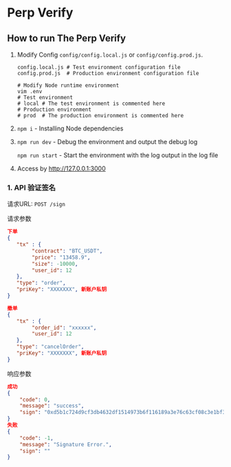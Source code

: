 # Perp Verify


## How to run The Perp Verify

1. Modify Config `config/config.local.js` or `config/config.prod.js`.

   ```
   config.local.js # Test environment configuration file
   config.prod.js  # Production environment configuration file
   
   # Modify Node runtime environment
   vim .env
   # Test environment
   # local # The test environment is commented here
   # Production environment
   # prod  # The production environment is commented here
   ```
2. `npm i` - Installing Node dependencies

3. `npm run dev` - Debug the environment and output the debug log
   
   `npm run start` - Start the environment with the log output in the log file
   
4. Access by http://127.0.0.1:3000

### 1. API 验证签名

请求URL: `POST /sign`

请求参数

```json
下单
{
   "tx" : {
        "contract": "BTC_USDT",
        "price": "13458.9",
        "size": -10000,
        "user_id": 12
   },
   "type": "order",
   "priKey": "XXXXXXX", 新账户私钥
}

撤单
{
   "tx" : {
        "order_id": "xxxxxx",
        "user_id": 12
   },
   "type": "cancelOrder",
   "priKey": "XXXXXXX", 新账户私钥
}
```

响应参数

```json
成功
{
    "code": 0,
    "message": "success",
    "sign": "0xd5b1c724d9cf3db4632df1514973b6f116189a3e76c63cf08c3e1bf345b438a36f7e61276b2606fbef9e6375a7322ed2b75259e87477a51c3941b906ffcfcc03"
}
失败
{
    "code": -1,
    "message": "Signature Error.",
    "sign": ""
}
```